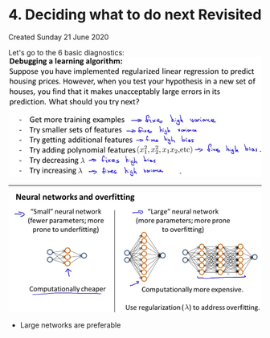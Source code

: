 # 4. Deciding what to do next Revisited
Created Sunday 21 June 2020

Let's go to the 6 basic diagnostics:
![](./4._Deciding_what_to_do_next_Revisited/pasted_image.png)

*****

![](./4._Deciding_what_to_do_next_Revisited/pasted_image001.png)

* Large networks are preferable


